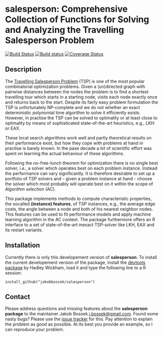 # salesperson: Comprehensive Collection of Functions for Solving and Analyzing the Travelling Salesperson Problem

[![Build Status](https://travis-ci.org/jakobbossek/salesperson.svg)](https://travis-ci.org/jakobbossek/salesperson)
[![Build status](https://ci.appveyor.com/api/projects/status/6hd5dguq6w3v7t7j/branch/master?svg=true)](https://ci.appveyor.com/project/jakobbossek/salesperson/branch/master)
[![Coverage Status](https://coveralls.io/repos/jakobbossek/salesperson/badge.svg)](https://coveralls.io/r/jakobbossek/salesperson)

## Description

The [Travelling Salesperson Problem](http://en.wikipedia.org/wiki/Travelling_salesman_problem) (TSP) is one of the most popular combinatorial optimization problems. Given a (un)directed graph with pairwise distances between the nodes the problem is to find a shortest travelling tour which starts in a starting node, visits each node exactly once and returns back to the start. Despite its fairly easy problem formulation the TSP is unfortunately NP-complete and we do not whether an exact deterministic polynomial time algorithm to solve it efficiently exists. However, in practise the TSP can be solved to optimality or at least close to optimality by means of sophisticated state-of-the-art heuristics, e.g., LKH or EAX.

These local search algorithms work well and partly theoretical results on their performance exist, but how they cope with problems at hand in practise is barely known. In the pase decade a lot of scientific effort was spent on learning the actual behaviour of these algorithms.

Following the no-free-lunch theorem for optimization there is no single best solver, i.e., a solver which operates best on each problem instance. Instead the performance can vary significantly. It is therefore desirable to set up a portfolio of TSP solvers and - given a problem instance at hand - choose the solver which most probably will operate best on it within the scope of *Algorithm selection* (AC).

This package implements methods to compute characteristic properties, the socalled **(instance) features**, of TSP instances, e.g., the average edge costs, the angle between a node and both of his nearest neighbor nodes. This features can be used to fit performance models and apply machine learning algorithm in the AC context. The package furthermore offers an R interface to a set of state-of-the-art inexact TSP-solver like LKH, EAX and its restart variants.

## Installation

Currently there is only this developement version of **salesperson**.
To install the current developement version of the package, install the [devtools package](http://cran.r-project.org/web/packages/devtools/index.html) by Hadley Wickham, load it and type the following line to a R session:

```splus
install_github("jakobbossek/salesperson")
```

## Contact

Please address questions and missing features about the **salesperson package** to the maintainer Jakob Bossek <j.bossek@gmail.com>. Found some nasty bugs? Please use the [issue tracker](https://github.com/jakobbossek/salesperson/issues) for this. Pay attention to explain the problem as good as possible. At its best you provide an example, so I can reproduce your problem.
